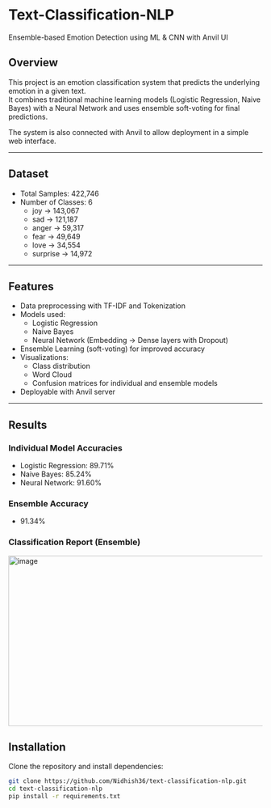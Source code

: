# Text-Classification-NLP 
Ensemble-based Emotion Detection using ML &amp; CNN with Anvil UI
 

## Overview  
This project is an emotion classification system that predicts the underlying emotion in a given text.  
It combines traditional machine learning models (Logistic Regression, Naive Bayes) with a Neural Network and uses ensemble soft-voting for final predictions.  

The system is also connected with Anvil to allow deployment in a simple web interface.  

---

## Dataset  
- Total Samples: 422,746  
- Number of Classes: 6  
  - joy → 143,067  
  - sad → 121,187  
  - anger → 59,317  
  - fear → 49,649  
  - love → 34,554  
  - surprise → 14,972  

---

## Features  
- Data preprocessing with TF-IDF and Tokenization  
- Models used:  
  - Logistic Regression  
  - Naive Bayes  
  - Neural Network (Embedding → Dense layers with Dropout)  
- Ensemble Learning (soft-voting) for improved accuracy  
- Visualizations:  
  - Class distribution  
  - Word Cloud  
  - Confusion matrices for individual and ensemble models  
- Deployable with Anvil server  

---

## Results  

### Individual Model Accuracies
- Logistic Regression: 89.71%  
- Naive Bayes: 85.24%  
- Neural Network: 91.60%  

### Ensemble Accuracy  
- 91.34%  

### Classification Report (Ensemble)  
<img width="589" height="337" alt="image" src="https://github.com/user-attachments/assets/03aea86b-a7e5-4094-9edb-83505aa471cf" />

## Installation

Clone the repository and install dependencies:

```bash
git clone https://github.com/Nidhish36/text-classification-nlp.git
cd text-classification-nlp
pip install -r requirements.txt


